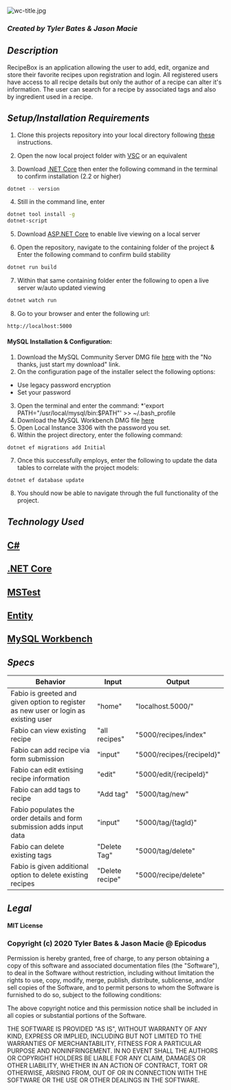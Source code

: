 ![wc-title.jpg](https://i.ibb.co/K5zq0hR/recipe-box-Logo.png)

### _Created by Tyler Bates & Jason Macie_

## _Description_

RecipeBox is an application allowing the user to add, edit, organize and store their favorite recipes upon registration and login. All registered users have access to all recipe details but only the author of a recipe can alter it's information. The user can search for a recipe by associated tags and also by ingredient used in a recipe.


## _Setup/Installation Requirements_ 

1. Clone this projects repository into your local directory following [these](https://www.linode.com/docs/development/version-control/how-to-install-git-and-clone-a-github-repository/) instructions.

2. Open the now local project folder with [VSC](https://code.visualstudio.com/Download) or an equivalent

3. Download [.NET Core](https://docs.microsoft.com/en-us/dotnet/core/install/runtime?pivots=os-windows) then enter the following command in the terminal to confirm installation (2.2 or higher)
```sh
dotnet -- version
``` 
4. Still in the command line, enter
```sh
dotnet tool install -g 
dotnet-script
```
5. Download [ASP.NET Core](https://dotnet.microsoft.com/download) to enable live viewing on a local server

6. Open the repository, navigate to the containing folder of the project & Enter the following command to confirm build stability 

```sh
dotnet run build 
```

7. Within that same containing folder enter the following to open a live server w/auto updated viewing
```sh
dotnet watch run
``` 
8. Go to your browser and enter the following url:

```sh
http://localhost:5000
```
#### MySQL Installation & Configuration:
1. Download the MySQL Community Server DMG file [here](https://dev.mysql.com/downloads/file/?id=484914) with the "No thanks, just start my download" link.
2. On the configuration page of the installer select the following options:
* Use legacy password encryption
* Set your password
3. Open the terminal and enter the command:
*'export PATH="/usr/local/mysql/bin:$PATH"' >> ~/.bash_profile
4. Download the MySQL Workbench DMG file [here](https://dev.mysql.com/downloads/file/?id=484391)
5. Open Local Instance 3306 with the password you set.
6. Within the project directory, enter the following command:
```
dotnet ef migrations add Initial
```

7. Once this successfully employs, enter the following to update the data tables to correlate with the project models:
```
dotnet ef database update
```
8. You should now be able to navigate through the full functionality of the project.

## _Technology Used_

## <a href="https://en.wikipedia.org/wiki/C_Sharp_%28programming_language%29">C#</a>
## <a href="https://en.wikipedia.org/wiki/.NET_Core">.NET Core</a>
## <a href="https://en.wikipedia.org/wiki/Visual_Studio_Unit_Testing_Framework">MSTest</a>
## <a href="https://docs.microsoft.com/en-us/dotnet/framework/data/adonet/ef/language-reference/entity-sql-language">Entity</a>
## <a href="https://www.mysql.com/products/workbench/">MySQL Workbench</a>

## _Specs_

|Behavior|Input|Output|
|-----|-----|-----|
|Fabio is greeted and given option to register as new user or login as existing user|"home"|"localhost.5000/"|
|Fabio can view existing recipe|"all recipes"|"5000/recipes/index"|
|Fabio can add recipe via form submission |"input"|"5000/recipes/{recipeId}"|
|Fabio can edit extising recipe information|"edit"|"5000/edit/{recipeId}"|
|Fabio can add tags to recipe|"Add tag"|"5000/tag/new"|
|Fabio populates the order details and form submission adds input data|"input"|"5000/tag/{tagId}"|
|Fabio can delete existing tags|"Delete Tag"|"5000/tag/delete"|
|Fabio is given additional option to delete existing recipes|"Delete recipe"|"5000/recipe/delete"|

## _Legal_

#### MIT License

### Copyright (c) 2020 Tyler Bates & Jason Macie @ Epicodus

Permission is hereby granted, free of charge, to any person obtaining a copy
of this software and associated documentation files (the "Software"), to deal
in the Software without restriction, including without limitation the rights
to use, copy, modify, merge, publish, distribute, sublicense, and/or sell
copies of the Software, and to permit persons to whom the Software is
furnished to do so, subject to the following conditions:

The above copyright notice and this permission notice shall be included in all
copies or substantial portions of the Software.

THE SOFTWARE IS PROVIDED "AS IS", WITHOUT WARRANTY OF ANY KIND, EXPRESS OR
IMPLIED, INCLUDING BUT NOT LIMITED TO THE WARRANTIES OF MERCHANTABILITY,
FITNESS FOR A PARTICULAR PURPOSE AND NONINFRINGEMENT. IN NO EVENT SHALL THE
AUTHORS OR COPYRIGHT HOLDERS BE LIABLE FOR ANY CLAIM, DAMAGES OR OTHER
LIABILITY, WHETHER IN AN ACTION OF CONTRACT, TORT OR OTHERWISE, ARISING FROM,
OUT OF OR IN CONNECTION WITH THE SOFTWARE OR THE USE OR OTHER DEALINGS IN THE
SOFTWARE.